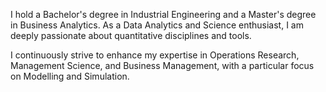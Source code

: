 I hold a Bachelor's degree in Industrial Engineering and a Master's degree in Business Analytics. As a Data Analytics and Science enthusiast, I am deeply passionate about quantitative disciplines and tools. 

I continuously strive to enhance my expertise in Operations Research, Management Science, and Business Management, with a particular focus on Modelling and Simulation.
